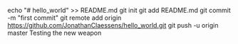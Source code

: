echo "# hello_world" >> README.md
git init
git add README.md
git commit -m "first commit"
git remote add origin https://github.com/JonathanClaessens/hello_world.git
git push -u origin master
Testing the new weapon
